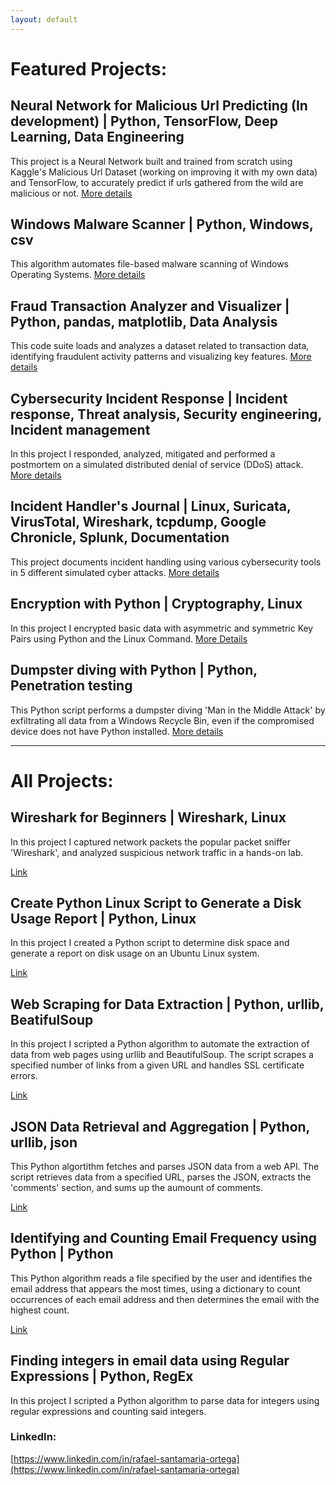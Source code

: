 ```yaml
---
layout: default
---
```

# Featured Projects:

## Neural Network for Malicious Url Predicting (In development) | Python, TensorFlow, Deep Learning, Data Engineering

This project is a Neural Network built and trained from scratch using Kaggle's Malicious Url Dataset (working on improving it with my own data) and TensorFlow, to accurately predict if urls gathered from the wild are malicious or not. [More details](./nn_malicious_url_pred.md)

## Windows Malware Scanner | Python, Windows, csv

This algorithm automates file-based malware scanning of Windows Operating Systems. [More details](./malware_scanner.md)

## Fraud Transaction Analyzer and Visualizer | Python, pandas, matplotlib, Data Analysis

This code suite loads and analyzes a dataset related to transaction data, identifying fraudulent activity patterns and visualizing key features. [More details](./fraud_analyzer_visualizer.md)

## Cybersecurity Incident Response | Incident response, Threat analysis, Security engineering, Incident management

In this project I responded, analyzed, mitigated and performed a postmortem on a simulated distributed denial of service (DDoS) attack. [More details](./cyber_incident_response.md)

## Incident Handler's Journal | Linux, Suricata, VirusTotal, Wireshark, tcpdump, Google Chronicle, Splunk, Documentation

This project documents incident handling using various cybersecurity tools in 5 different simulated cyber attacks. [More details](./incident_handler_journal.md)

## Encryption with Python | Cryptography, Linux

In this project I encrypted basic data with asymmetric and symmetric Key Pairs using Python and the Linux Command. [More Details](./encrypt_python)

## Dumpster diving with Python | Python, Penetration testing

This Python script performs a dumpster diving 'Man in the Middle Attack' by exfiltrating all data from a Windows Recycle Bin, even if the compromised device does not have Python installed. [More details](./dumpster_diving.md)

------------------------------------------------------------------------------------------------------------------------------------------------------------------------------------------------------------------------------

# All Projects: 

## Wireshark for Beginners | Wireshark, Linux

In this project I captured network packets the popular packet sniffer 'Wireshark', and analyzed suspicious network traffic in a hands-on lab.

[Link](https://coursera.org/share/e2c2b2432378fab138e98f631844a262)

## Create Python Linux Script to Generate a Disk Usage Report | Python, Linux

In this project I created a Python script to determine disk space and generate a report on disk usage on an Ubuntu Linux system.

[Link](https://www.coursera.org/account/accomplishments/verify/YS3XQAQ8EEK6)

## Web Scraping for Data Extraction | Python, urllib, BeatifulSoup

In this project I scripted a Python algorithm to automate the extraction of data from web pages using urllib and BeautifulSoup. The script scrapes a specified number of links from a given URL and handles SSL certificate errors.

[Link](https://github.com/Rafael-Santamaria-Ortega/UMichigan-Python-Specialization/blob/main/urlinkfollow.py)

## JSON Data Retrieval and Aggregation | Python, urllib, json 

This Python algortithm fetches and parses JSON data from a web API. The script retrieves data from a specified URL, parses the JSON, extracts the 'comments' section, and sums up the aumount of comments.

[Link](https://github.com/Rafael-Santamaria-Ortega/UMichigan-Python-Specialization/blob/main/jsonparsesum.py)

## Identifying and Counting Email Frequency using Python | Python

This Python algorithm reads a file specified by the user and identifies the email address that appears the most times, using a dictionary to count occurrences of each email address and then determines the email with the highest count.

[Link](https://github.com/Rafael-Santamaria-Ortega/UMichigan-Python-Specialization/blob/main/imposibru.py)

## Finding integers in email data using Regular Expressions | Python, RegEx

In this project I scripted a Python algorithm to parse data for integers using regular expressions and counting said integers.


### LinkedIn: 
[https://www.linkedin.com/in/rafael-santamaria-ortega](https://www.linkedin.com/in/rafael-santamaria-ortega)
